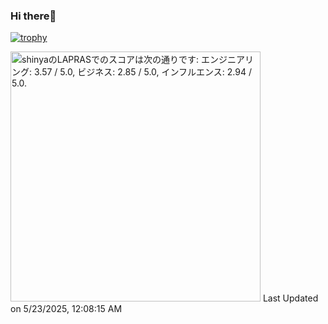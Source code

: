 ### Hi there👋

[![trophy](https://github-profile-trophy.vercel.app/?username=mokoshin0720&theme=onedark&rank=-C,-UNKNOWN)](https://github.com/ryo-ma/github-profile-trophy)

<!--START_SECTION:lapras-card-->
<p ><a href="https://lapras.com/public/shinya" target="_blank" rel="noopener noreferrer"><img alt="shinyaのLAPRASでのスコアは次の通りです: エンジニアリング: 3.57 / 5.0, ビジネス: 2.85 / 5.0, インフルエンス: 2.94 / 5.0." src="https://lapras-card-generator.vercel.app/api/svg?e=3.57&b=2.85&i=2.94&b1=%23020E27&b2=%230E5593&i1=%23030E21&i2=%231688BF&l=ja" width="400" ></a>  
Last Updated on 5/23/2025, 12:08:15 AM</p>
<!--END_SECTION:lapras-card-->
